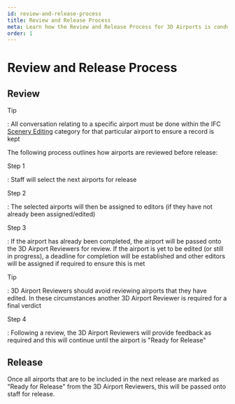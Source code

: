 ```yaml
---
id: review-and-release-process
title: Review and Release Process
meta: Learn how the Review and Release Process for 3D Airports is conducted within Infinite Flight.
order: 1
---
```




# Review and Release Process



## Review 

Tip

: All conversation relating to a specific airport must be done within the IFC [Scenery Editing](https://community.infiniteflight.com/c/scenery-editing/47) category for that particular airport to ensure a record is kept



The following process outlines how airports are reviewed before release:



Step 1

: Staff will select the next airports for release



Step 2

: The selected airports will then be assigned to editors (if they have not already been assigned/edited)



Step 3

: If the airport has already been completed, the airport will be passed onto the 3D Airport Reviewers for review. If the airport is yet to be edited (or still in progress), a deadline for completion will be established and other editors will be assigned if required to ensure this is met



Tip

: 3D Airport Reviewers should avoid reviewing airports that they have edited. In these circumstances another 3D Airport Reviewer is required for a final verdict



Step 4

: Following a review, the 3D Airport Reviewers will provide feedback as required and this will continue until the airport is "Ready for Release" 



## Release

Once all airports that are to be included in the next release are marked as "Ready for Release" from the 3D Airport Reviewers, this will be passed onto staff for release. 